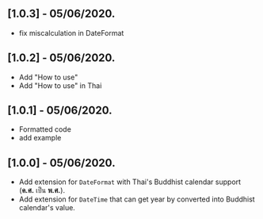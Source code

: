 ## [1.0.3] - 05/06/2020.

* fix miscalculation in DateFormat

## [1.0.2] - 05/06/2020.

* Add "How to use"
* Add "How to use" in Thai

## [1.0.1] - 05/06/2020.

* Formatted code
* add example

## [1.0.0] - 05/06/2020.

* Add extension for `DateFormat` with Thai's Buddhist calendar support (**ค.ศ.** เป็น **พ.ศ.**).
* Add extension for `DateTime` that can get year by converted into Buddhist calendar's value.
